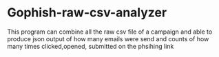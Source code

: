 # Gophish-raw-csv-analyzer
This program can combine all the raw csv file of a campaign and able to produce json output of how many emails were send and counts of how many times clicked,opened, submitted  on the phsihing link
